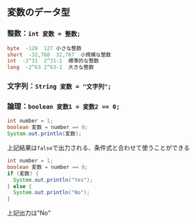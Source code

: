 ## 変数のデータ型
### 整数：```int 変数 = 整数;```
```java
byte  -128	127	小さな整数
short  -32,768	32,767	小規模な整数
int  -2^31	2^31-1	標準的な整数
long  -2^63	2^63-1	大きな整数
```
### 文字列：```String 変数 = "文字列";```
### 論理：```boolean 変数1 = 変数2 == 0;```
```java
int number = 1;
boolean 変数 = number == 0;
System.out.println(変数);
```
上記結果は```false```で出力される、条件式と合わせて使うことができる
```java
int number = 1;
boolean 変数 = number == 0;
if (変数) {
  System.out.println("Yes");
} else {
  System.out.println("No");
}
```
上記出力は"No"

